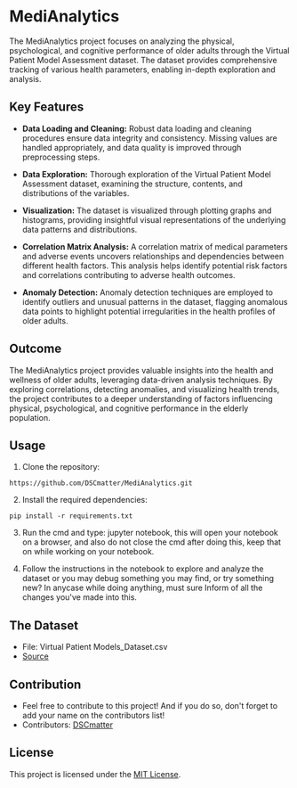 # MediAnalytics
The MediAnalytics project focuses on analyzing the physical, psychological, and cognitive performance of older adults through the Virtual Patient Model Assessment dataset. The dataset provides comprehensive tracking of various health parameters, enabling in-depth exploration and analysis.

## Key Features

- **Data Loading and Cleaning:** Robust data loading and cleaning procedures ensure data integrity and consistency. Missing values are handled appropriately, and data quality is improved through preprocessing steps.
  
- **Data Exploration:** Thorough exploration of the Virtual Patient Model Assessment dataset, examining the structure, contents, and distributions of the variables.

- **Visualization:** The dataset is visualized through plotting graphs and histograms, providing insightful visual representations of the underlying data patterns and distributions.

- **Correlation Matrix Analysis:** A correlation matrix of medical parameters and adverse events uncovers relationships and dependencies between different health factors. This analysis helps identify potential risk factors and correlations contributing to adverse health outcomes.

- **Anomaly Detection:** Anomaly detection techniques are employed to identify outliers and unusual patterns in the dataset, flagging anomalous data points to highlight potential irregularities in the health profiles of older adults.

## Outcome

The MediAnalytics project provides valuable insights into the health and wellness of older adults, leveraging data-driven analysis techniques. By exploring correlations, detecting anomalies, and visualizing health trends, the project contributes to a deeper understanding of factors influencing physical, psychological, and cognitive performance in the elderly population.

## Usage
1. Clone the repository:
```
https://github.com/DSCmatter/MediAnalytics.git
```
2. Install the required dependencies:
```
pip install -r requirements.txt
```
3. Run the cmd and type: jupyter notebook, this will open your notebook on a browser, and also do not close the cmd after doing this, keep that on while working on your notebook.
   
4. Follow the instructions in the notebook to explore and analyze the dataset or you may debug something you may find, or try something new? In anycase while doing anything, must sure Inform of all the changes you've made into this.

## The Dataset

- File: Virtual Patient Models_Dataset.csv
- [Source](https://www.kaggle.com/datasets/thedevastator/virtual-patient-model-assessment)

## Contribution

- Feel free to contribute to this project! And if you do so, don't forget to add your name on the contributors list!
- Contributors: [DSCmatter](https://github.com/DSCmatter)

## License

This project is licensed under the [MIT License](LICENSE).
